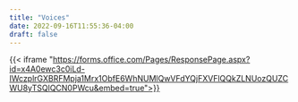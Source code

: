 ```yaml
---
title: "Voices"
date: 2022-09-16T11:55:36-04:00
draft: false
---
```


{{< iframe "https://forms.office.com/Pages/ResponsePage.aspx?id=x4A0ewc3c0iLd-IWczplrGXBRFMpja1Mrx1ObfE6WhNUMlQwVFdYQjFXVFlQQkZLNUozQUZCWU8yTSQlQCN0PWcu&embed=true">}}
